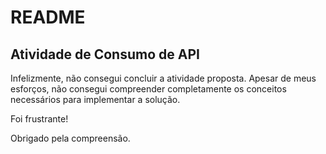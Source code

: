 # README

## Atividade de Consumo de API

Infelizmente, não consegui concluir a atividade proposta. Apesar de meus esforços, não consegui compreender completamente os conceitos necessários para implementar a solução. 

Foi frustrante!

Obrigado pela compreensão.